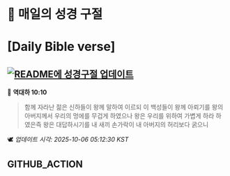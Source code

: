 # 🙏 매일의 성경 구절
# [Daily Bible verse]
## [![README에 성경구절 업데이트](https://github.com/DONGSUKA/first_test/actions/workflows/update-readme-bible.yml/badge.svg)](https://github.com/DONGSUKA/first_test/actions/workflows/update-readme-bible.yml)
<!-- START_BIBLE_VERSE -->
📖 **역대하 10:10**
> 함께 자라난 젊은 신하들이 왕께 말하여 이르되 이 백성들이 왕께 아뢰기를 왕의 아버지께서 우리의 멍에를 무겁게 하였으나 왕은 우리를 위하여 가볍게 하라 하였은즉 왕은 대답하시기를 내 새끼 손가락이 내 아버지의 허리보다 굵으니

🕊️ _업데이트 시각: 2025-10-06 05:12:30 KST_
  <!-- END_BIBLE_VERSE -->
## GITHUB_ACTION
